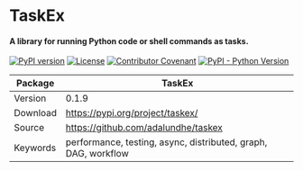 # TaskEx
#### A library for running Python code or shell commands as tasks.

[![PyPI version](https://img.shields.io/pypi/v/taskex?color=blue)](https://pypi.org/project/taskex/)
[![License](https://img.shields.io/github/license/adalundhe/taskex)](https://github.com/adalundhe/taskex/blob/main/LICENSE)
[![Contributor Covenant](https://img.shields.io/badge/Contributor%20Covenant-2.1-4baaaa.svg)](https://github.com/adalundhe/taskex/blob/main/CODE_OF_CONDUCT.md)
[![PyPI - Python Version](https://img.shields.io/pypi/pyversions/taskex?color=red)](https://pypi.org/project/taskex/)


| Package     | TaskEx                                                          |
| ----------- | -----------                                                     |
| Version     | 0.1.9                                                           |
| Download    | https://pypi.org/project/taskex/                                | 
| Source      | https://github.com/adalundhe/taskex                             |
| Keywords    | performance, testing, async, distributed, graph, DAG, workflow  |

